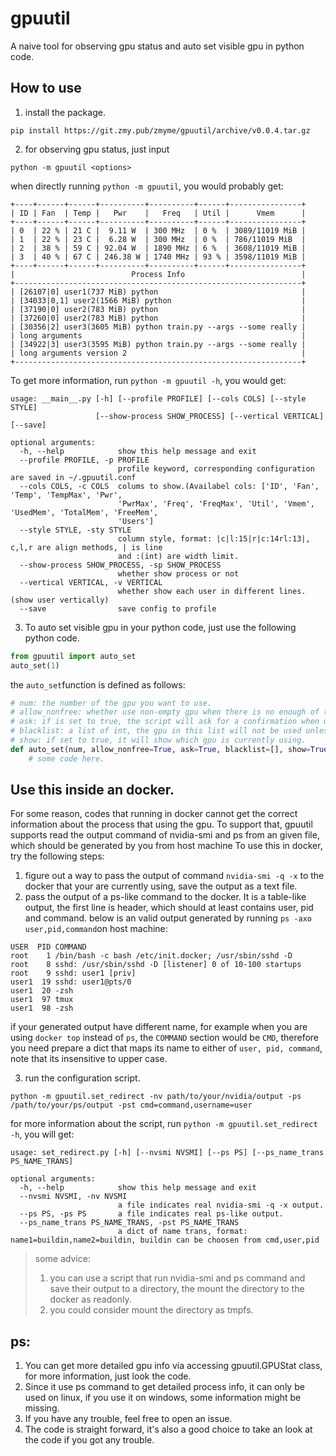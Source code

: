 # gpuutil

A naive tool for observing gpu status and auto set visible gpu in python code.

## How to use

1. install the package.
```shell
pip install https://git.zmy.pub/zmyme/gpuutil/archive/v0.0.4.tar.gz
```

2. for observing gpu status, just input
```shell
python -m gpuutil <options>
```
when directly running ```python -m gpuutil```, you would probably get:
```text
+----+------+------+----------+----------+------+----------------+
| ID | Fan  | Temp |   Pwr    |   Freq   | Util |      Vmem      |
+----+------+------+----------+----------+------+----------------+
| 0  | 22 % | 21 C |  9.11 W  | 300 MHz  | 0 %  | 3089/11019 MiB |
| 1  | 22 % | 23 C |  6.28 W  | 300 MHz  | 0 %  | 786/11019 MiB  |
| 2  | 38 % | 59 C | 92.04 W  | 1890 MHz | 6 %  | 3608/11019 MiB |
| 3  | 40 % | 67 C | 246.38 W | 1740 MHz | 93 % | 3598/11019 MiB |
+----+------+------+----------+----------+------+----------------+
|                          Process Info                          |
+----------------------------------------------------------------+
| [26107|0] user1(737 MiB) python                                |
| [34033|0,1] user2(1566 MiB) python                             |
| [37190|0] user2(783 MiB) python                                |
| [37260|0] user2(783 MiB) python                                |
| [30356|2] user3(3605 MiB) python train.py --args --some really |
| long arguments                                                 |
| [34922|3] user3(3595 MiB) python train.py --args --some really |
| long arguments version 2                                       |
+----------------------------------------------------------------+
```
To get more information, run ```python -m gpuutil -h```, you would get:
```text
usage: __main__.py [-h] [--profile PROFILE] [--cols COLS] [--style STYLE]
                   [--show-process SHOW_PROCESS] [--vertical VERTICAL] [--save]

optional arguments:
  -h, --help            show this help message and exit
  --profile PROFILE, -p PROFILE
                        profile keyword, corresponding configuration are saved in ~/.gpuutil.conf
  --cols COLS, -c COLS  colums to show.(Availabel cols: ['ID', 'Fan', 'Temp', 'TempMax', 'Pwr',
                        'PwrMax', 'Freq', 'FreqMax', 'Util', 'Vmem', 'UsedMem', 'TotalMem', 'FreeMem',
                        'Users']
  --style STYLE, -sty STYLE
                        column style, format: |c|l:15|r|c:14rl:13|, c,l,r are align methods, | is line
                        and :(int) are width limit.
  --show-process SHOW_PROCESS, -sp SHOW_PROCESS
                        whether show process or not
  --vertical VERTICAL, -v VERTICAL
                        whether show each user in different lines. (show user vertically)
  --save                save config to profile
```

3. To auto set visible gpu in your python code, just use the following python code.
```python
from gpuutil import auto_set
auto_set(1)
```

the ```auto_set```function is defined as follows:
```python
# num: the number of the gpu you want to use.
# allow_nonfree: whether use non-empty gpu when there is no enough of them.
# ask: if is set to true, the script will ask for a confirmation when using non empty gpu. if false, it will use the non empty gpu directly.
# blacklist: a list of int, the gpu in this list will not be used unless you mannuly choose them.
# show: if set to true, it will show which gpu is currently using.
def auto_set(num, allow_nonfree=True, ask=True, blacklist=[], show=True):
	# some code here.
```

## Use this inside an docker.
For some reason, codes that running in docker cannot get the correct information about the process that using the gpu. 
To support that, gpuutil supports read the output command of nvidia-smi and ps from an given file, which should be generated by you from host machine
To use this in docker, try the following steps:
1. figure out a way to pass the output of command ```nvidia-smi -q -x``` to the docker that your are currently using, save the output as a text file.
2. pass the output of a ps-like command to the docker. It is a table-like output, the first line is header, which should at least contains user, pid and command. below is an valid output generated by running ```ps -axo user,pid,command```on host machine:
```
USER  PID COMMAND
root    1 /bin/bash -c bash /etc/init.docker; /usr/sbin/sshd -D
root    8 sshd: /usr/sbin/sshd -D [listener] 0 of 10-100 startups
root    9 sshd: user1 [priv]
user1  19 sshd: user1@pts/0
user1  20 -zsh
user1  97 tmux
user1  98 -zsh
```
if your generated output have different name, for example when you are using ```docker top``` instead of ```ps```, the ```COMMAND``` section would be ```CMD```, therefore you need prepare a dict that maps its name to either of ```user, pid, command```, note that its insensitive to upper case.

3. run the configuration script.
```shell
python -m gpuutil.set_redirect -nv path/to/your/nvidia/output -ps /path/to/your/ps/output -pst cmd=command,username=user
```
for more information about the script, run ```python -m gpuutil.set_redirect -h```, you will get:
```
usage: set_redirect.py [-h] [--nvsmi NVSMI] [--ps PS] [--ps_name_trans PS_NAME_TRANS]

optional arguments:
  -h, --help            show this help message and exit
  --nvsmi NVSMI, -nv NVSMI
                        a file indicates real nvidia-smi -q -x output.
  --ps PS, -ps PS       a file indicates real ps-like output.
  --ps_name_trans PS_NAME_TRANS, -pst PS_NAME_TRANS
                        a dict of name trans, format: name1=buildin,name2=buildin, buildin can be choosen from cmd,user,pid
```
> some advice:
> 1. you can use a script that run nvidia-smi and ps command and save their output to a directory, the mount the directory to the docker as readonly.
> 2. you could consider mount the directory as tmpfs.

## ps:
1. You can get more detailed gpu info via accessing gpuutil.GPUStat class, for more information, just look the code.
2. Since it use ps command to get detailed process info, it can only be used on linux, if you use it on windows, some information might be missing.
3. If you have any trouble, feel free to open an issue.
4. The code is straight forward, it's also a good choice to take an look at the code if you got any trouble.
